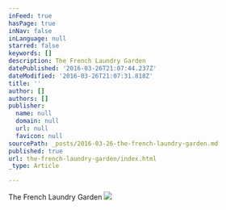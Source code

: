 ```yaml
---
inFeed: true
hasPage: true
inNav: false
inLanguage: null
starred: false
keywords: []
description: The French Laundry Garden
datePublished: '2016-03-26T21:07:44.237Z'
dateModified: '2016-03-26T21:07:31.818Z'
title: ''
author: []
authors: []
publisher:
  name: null
  domain: null
  url: null
  favicon: null
sourcePath: _posts/2016-03-26-the-french-laundry-garden.md
published: true
url: the-french-laundry-garden/index.html
_type: Article

---
```

The French Laundry Garden
![](https://the-grid-user-content.s3-us-west-2.amazonaws.com/758d7240-0f2a-4991-94f4-d45be6a4e175.jpg)